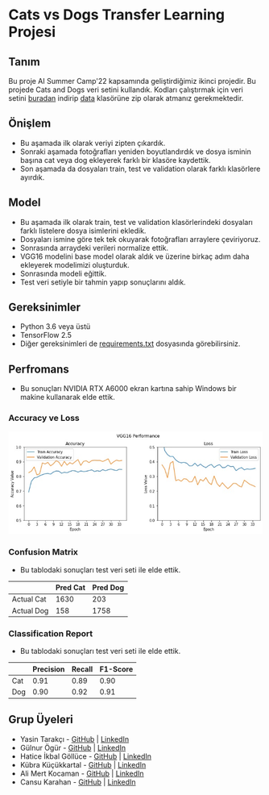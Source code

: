 # Cats vs Dogs Transfer Learning Projesi

## Tanım
Bu proje AI Summer Camp'22 kapsamında geliştirdiğimiz ikinci projedir. Bu projede Cats and Dogs veri setini kullandık. Kodları çalıştırmak için veri setini [buradan](https://www.microsoft.com/en-us/download/details.aspx?id=54765) indirip [data](data/) klasörüne zip olarak atmanız gerekmektedir.

## Önişlem
- Bu aşamada ilk olarak veriyi zipten çıkardık.
- Sonraki aşamada fotoğrafları yeniden boyutlandırdık ve dosya isminin başına cat veya dog ekleyerek farklı bir klasöre kaydettik.
- Son aşamada da dosyaları train, test ve validation olarak farklı klasörlere ayırdık.

## Model
- Bu aşamada ilk olarak train, test ve validation klasörlerindeki dosyaları farklı listelere dosya isimlerini ekledik.
- Dosyaları ismine göre tek tek okuyarak fotoğrafları arraylere çeviriyoruz.
- Sonrasında arraydeki verileri normalize ettik.
- VGG16 modelini base model olarak aldık ve üzerine birkaç adım daha ekleyerek modelimizi oluşturduk.
- Sonrasında modeli eğittik.
- Test veri setiyle bir tahmin yapıp sonuçlarını aldık.

## Gereksinimler
- Python 3.6 veya üstü
- TensorFlow 2.5
- Diğer gereksinimleri de [requirements.txt](requirements.txt) dosyasında görebilirsiniz.

## Perfromans
- Bu sonuçları NVIDIA RTX A6000 ekran kartına sahip Windows bir makine kullanarak elde ettik.

### Accuracy ve Loss
![acc-loss](image/output.jpg)

### Confusion Matrix
- Bu tablodaki sonuçları test veri seti ile elde ettik.

|            | Pred Cat | Pred Dog |
| ---------- | -------- | -------- |
| Actual Cat | 1630     | 203      |
| Actual Dog | 158      | 1758     |

### Classification Report
- Bu tablodaki sonuçları test veri seti ile elde ettik.

|     | Precision | Recall | F1-Score |
| --- | --------- | ------ | -------- |
| Cat | 0.91      | 0.89   | 0.90     |
| Dog | 0.90      | 0.92   | 0.91     |



## Grup Üyeleri
- Yasin Tarakçı - [GitHub](https://github.com/ysntrkc) | [LinkedIn](https://www.linkedin.com/in/yasintarakci)
- Gülnur Ögür - [GitHub](https://github.com/gulnurogur) | [LinkedIn](https://www.linkedin.com/in/gulnurogur)
- Hatice İkbal Göllüce - [GitHub](https://github.com/haticeikbal) | [LinkedIn](https://www.linkedin.com/in/haticeikbalgolluce/)
- Kübra Küçükkartal - [GitHub](https://github.com/hkubrakkartal) | [LinkedIn](https://www.linkedin.com/in/hatice-kubra-kucukkartal/)
- Ali Mert Kocaman - [GitHub](https://github.com/alimert2209) | [LinkedIn](https://www.linkedin.com/in/alimertkocaman/)
- Cansu Karahan - [GitHub](https://github.com/cansukarahann) | [LinkedIn](https://www.linkedin.com/in/cansu-karahan/)
